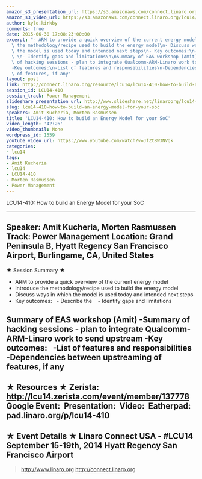 ```yaml
---
amazon_s3_presentation_url: https://s3.amazonaws.com/connect.linaro.org/hkg15/Videos/09-18-Thursday/LCU14-410.pdf
amazon_s3_video_url: https://s3.amazonaws.com/connect.linaro.org/lcu14/videos/09-18-Thursday/LCU14-410-+How+to+build+an+Energy+Model+for+your+SoC.mp4
author: kyle.kirkby
comments: true
date: 2015-06-30 17:08:23+00:00
excerpt: "- ARM to provide a quick overview of the current energy model\n- Introduce\
  \ the methodology/recipe used to build the energy model\n- Discuss ways in which\
  \ the model is used today and intended next steps\n- Key outcomes:\n- Describe the\
  \ \n- Identify gaps and limitations\n\nSummary of EAS workshop (Amit)\n-Summary\
  \ of hacking sessions - plan to integrate Qualcomm-ARM-Linaro work to send upstream\n\
  -Key outcomes:\n-List of features and responsibilities\n-Dependencies between upstreaming\
  \ of features, if any"
layout: post
link: http://connect.linaro.org/resource/lcu14/lcu14-410-how-to-build-an-energy-model-for-your-soc/
session_id: LCU14-410
session_track: Power Management
slideshare_presentation_url: http://www.slideshare.net/linaroorg/lcu14-410-how-tobuildanenergymodelforyoursoc
slug: lcu14-410-how-to-build-an-energy-model-for-your-soc
speakers: Amit Kucheria, Morten Rasmussen
title: 'LCU14-410: How to build an Energy Model for your SoC'
video_length: '42:26'
video_thumbnail: None
wordpress_id: 1559
youtube_video_url: https://www.youtube.com/watch?v=JfZt8W3NVgk
categories:
- lcu14
tags:
- Amit Kucheria
- lcu14
- LCU14-410
- Morten Rasmussen
- Power Management
---
```


LCU14-410: How to build an Energy Model for your SoC

---------------------------------------------------

Speaker: Amit Kucheria, Morten Rasmussen
Track: Power Management
Location: Grand Peninsula B, Hyatt Regency San Francisco Airport, Burlingame, CA, United States
---------------------------------------------------

★ Session Summary ★
- ARM to provide a quick overview of the current energy model
- Introduce the methodology/recipe used to build the energy model
- Discuss ways in which the model is used today and intended next steps
- Key outcomes:
  - Describe the 
  - Identify gaps and limitations

Summary of EAS workshop (Amit)
-Summary of hacking sessions - plan to integrate Qualcomm-ARM-Linaro work to send upstream
-Key outcomes:
  -List of features and responsibilities
  -Dependencies between upstreaming of features, if any
---------------------------------------------------

★ Resources ★
Zerista: http://lcu14.zerista.com/event/member/137778
Google Event: 
Presentation: 
Video: 
Eatherpad: pad.linaro.org/p/lcu14-410
---------------------------------------------------

★ Event Details ★
Linaro Connect USA - #LCU14
September 15-19th, 2014
Hyatt Regency San Francisco Airport
---------------------------------------------------

> http://www.linaro.org
> http://connect.linaro.org
